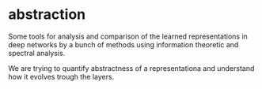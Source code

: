 # abstraction
Some tools for analysis and comparison of  the learned representations in deep networks by a bunch of methods using information theoretic and spectral analysis.

We are trying to quantify abstractness of a representationa and understand how it evolves trough the layers. 
